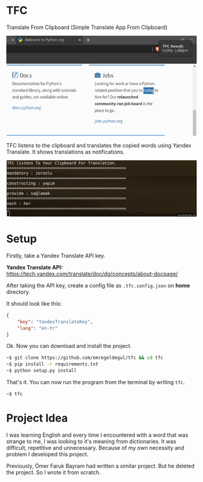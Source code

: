 # TFC
Translate From Clipboard (Simple Translate App From Clipboard)

![TFC](images/tfc.png)

TFC listens to the clipboard and translates the copied words using Yandex Translate. It shows translations as notifications.

![TFC](images/tfcPicture.jpg)

# Setup
Firstly, take a Yandex Translate API key.

**Yandex Translate API:** https://tech.yandex.com/translate/doc/dg/concepts/about-docpage/

After taking the API key, create a config file as `.tfc.config.json` on **home** directory.

It should look like this:

```json
{
    "key": "YandexTranslateKey",
    "lang": "en-tr"
}
```
Ok. Now you can download and install the project.

```bash
~$ git clone https://github.com/emregeldegul/tfc && cd tfc
~$ pip install -r requirements.txt
~$ python setup.py install
```

That's it. You can now run the program from the terminal by writing `tfc`.

```bash
~$ tfc
```

# Project Idea

I was learning English and every time I encountered with a word that was strange to me, I was looking to it's meaning from dictionaries. It was difficult, repetitive and unnecessary. Because of my own necessity and problem I developed this project.

Previously, Ömer Faruk Bayram had written a similar project. But he deleted the project. So I wrote it from scratch.

